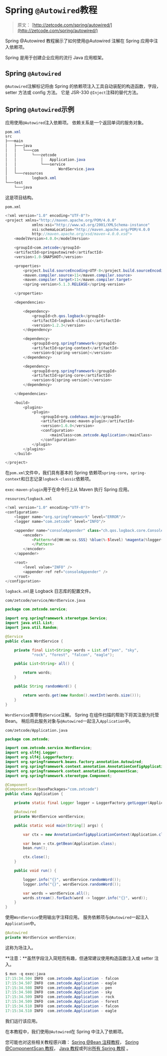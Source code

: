 # Spring `@Autowired`教程

> 原文： [http://zetcode.com/spring/autowired/](http://zetcode.com/spring/autowired/)

Spring @Autowired 教程展示了如何使用@Autowired 注解在 Spring 应用中注入依赖项。

Spring 是用于创建企业应用的流行 Java 应用框架。

## Spring `@Autowired`

`@Autowired`注解标记将由 Spring 的依赖项注入工具自动装配的构造函数，字段，setter 方法或 config 方法。 它是 JSR-330 `@Inject`注释的替代方法。

## Spring `@Autowired`示例

应用使用`@Autowired`注入依赖项。 依赖关系是一个返回单词的服务对象。

```java
pom.xml
src
├───main
│   ├───java
│   │   └───com
│   │       └───zetcode
│   │           │   Application.java
│   │           └───service
│   │                   WordService.java
│   └───resources
│           logback.xml
└───test
    └───java

```

这是项目结构。

`pom.xml`

```java
<?xml version="1.0" encoding="UTF-8"?>
<project xmlns="http://maven.apache.org/POM/4.0.0"
            xmlns:xsi="http://www.w3.org/2001/XMLSchema-instance"
            xsi:schemaLocation="http://maven.apache.org/POM/4.0.0
            http://maven.apache.org/xsd/maven-4.0.0.xsd">
    <modelVersion>4.0.0</modelVersion>

    <groupId>com.zetcode</groupId>
    <artifactId>springautowired</artifactId>
    <version>1.0-SNAPSHOT</version>

    <properties>
        <project.build.sourceEncoding>UTF-8</project.build.sourceEncoding>
        <maven.compiler.source>11</maven.compiler.source>
        <maven.compiler.target>11</maven.compiler.target>
        <spring-version>5.1.3.RELEASE</spring-version>

    </properties>

    <dependencies>

        <dependency>
            <groupId>ch.qos.logback</groupId>
            <artifactId>logback-classic</artifactId>
            <version>1.2.3</version>
        </dependency>

        <dependency>
            <groupId>org.springframework</groupId>
            <artifactId>spring-context</artifactId>
            <version>${spring-version}</version>
        </dependency>

        <dependency>
            <groupId>org.springframework</groupId>
            <artifactId>spring-core</artifactId>
            <version>${spring-version}</version>
        </dependency>      

    </dependencies>

    <build>
        <plugins>
            <plugin>
                <groupId>org.codehaus.mojo</groupId>
                <artifactId>exec-maven-plugin</artifactId>
                <version>1.6.0</version>
                <configuration>
                    <mainClass>com.zetcode.Application</mainClass>
                </configuration>
            </plugin>
        </plugins>
    </build>

</project>

```

在`pom.xml`文件中，我们具有基本的 Spring 依赖项`spring-core`，`spring-context`和日志记录`logback-classic`依赖项。

`exec-maven-plugin`用于在命令行上从 Maven 执行 Spring 应用。

`resources/logback.xml`

```java
<?xml version="1.0" encoding="UTF-8"?>
<configuration>
    <logger name="org.springframework" level="ERROR"/>
    <logger name="com.zetcode" level="INFO"/>

    <appender name="consoleAppender" class="ch.qos.logback.core.ConsoleAppender">
        <encoder>
            <Pattern>%d{HH:mm:ss.SSS} %blue(%-5level) %magenta(%logger{36}) - %msg %n
            </Pattern>
        </encoder>
    </appender>

    <root>
        <level value="INFO" />
        <appender-ref ref="consoleAppender" />
    </root>
</configuration>

```

`logback.xml`是 Logback 日志库的配置文件。

`com/zetcode/service/WordService.java`

```java
package com.zetcode.service;

import org.springframework.stereotype.Service;
import java.util.List;
import java.util.Random;

@Service
public class WordService {

    private final List<String> words = List.of("pen", "sky",
            "rock", "forest", "falcon", "eagle");

    public List<String> all() {

        return words;
    }

    public String randomWord() {

        return words.get(new Random().nextInt(words.size()));
    }
}

```

`WordService`类带有`@Service`注解。 Spring 在组件扫描的帮助下将其注册为托管 Bean。 稍后将此服务对象与`@Autowired`一起注入`Application`中。

`com/zetcode/Application.java`

```java
package com.zetcode;

import com.zetcode.service.WordService;
import org.slf4j.Logger;
import org.slf4j.LoggerFactory;
import org.springframework.beans.factory.annotation.Autowired;
import org.springframework.context.annotation.AnnotationConfigApplicationContext;
import org.springframework.context.annotation.ComponentScan;
import org.springframework.stereotype.Component;

@Component
@ComponentScan(basePackages="com.zetcode")
public class Application {

    private static final Logger logger = LoggerFactory.getLogger(Application.class);

    @Autowired
    private WordService wordService;

    public static void main(String[] args) {

        var ctx = new AnnotationConfigApplicationContext(Application.class);

        var bean = ctx.getBean(Application.class);
        bean.run();

        ctx.close();
    }

    public void run() {

        logger.info("{}", wordService.randomWord());
        logger.info("{}", wordService.randomWord());

        var words = wordService.all();
        words.stream().forEach(word -> logger.info("{}", word));
    }
}

```

使用`WordService`使用输出字注释应用。 服务依赖项与`@Autowired`一起注入`Application`中。

```java
@Autowired
private WordService wordService;

```

这称为场注入。

**注意：**虽然字段注入简短而有趣，但通常建议使用构造函数注入或 setter 注入。

```java
$ mvn -q exec:java
17:15:34.504 INFO  com.zetcode.Application - falcon
17:15:34.507 INFO  com.zetcode.Application - eagle
17:15:34.508 INFO  com.zetcode.Application - pen
17:15:34.508 INFO  com.zetcode.Application - sky
17:15:34.509 INFO  com.zetcode.Application - rock
17:15:34.509 INFO  com.zetcode.Application - forest
17:15:34.510 INFO  com.zetcode.Application - falcon
17:15:34.510 INFO  com.zetcode.Application - eagle

```

我们运行该应用。

在本教程中，我们使用`@Autowired`在 Spring 中注入了依赖项。

您可能也对这些相关教程感兴趣： [Spring @Bean 注释教程](/spring/bean/)， [Spring @ComponentScan 教程](/spring/componentscan/)， [Java 教程](/lang/java/)或列出[所有 Spring 教程](/all/#spring) 。
